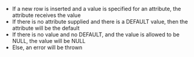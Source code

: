  - If a new row is inserted and a value is specified for an attribute, the attribute receives the value
 - If there is no attribute supplied and there is a DEFAULT value, then the attribute will be the default
 - If there is no value and no DEFAULT, and the value is allowed to be NULL, the value will be NULL
 - Else, an error will be thrown


